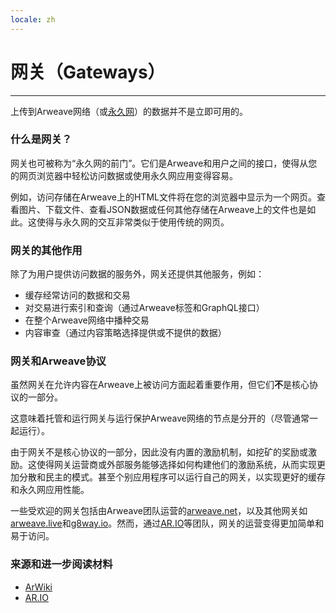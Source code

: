 ```yaml
---
locale: zh
---
```

# 网关（Gateways）

---

上传到Arweave网络（或[永久网](https://cookbook.arweave.dev/concepts/permaweb.html)）的数据并不是立即可用的。

### 什么是网关？

网关也可被称为“永久网的前门”。它们是Arweave和用户之间的接口，使得从您的网页浏览器中轻松访问数据或使用永久网应用变得容易。

例如，访问存储在Arweave上的HTML文件将在您的浏览器中显示为一个网页。查看图片、下载文件、查看JSON数据或任何其他存储在Arweave上的文件也是如此。这使得与永久网的交互非常类似于使用传统的网页。

### 网关的其他作用

除了为用户提供访问数据的服务外，网关还提供其他服务，例如：

- 缓存经常访问的数据和交易
- 对交易进行索引和查询（通过Arweave标签和GraphQL接口）
- 在整个Arweave网络中播种交易
- 内容审查（通过内容策略选择提供或不提供的数据）

### 网关和Arweave协议

虽然网关在允许内容在Arweave上被访问方面起着重要作用，但它们**不**是核心协议的一部分。

这意味着托管和运行网关与运行保护Arweave网络的节点是分开的（尽管通常一起运行）。

由于网关不是核心协议的一部分，因此没有内置的激励机制，如挖矿的奖励或激励。这使得网关运营商或外部服务能够选择如何构建他们的激励系统，从而实现更加分散和民主的模式。甚至个别应用程序可以运行自己的网关，以实现更好的缓存和永久网应用性能。

一些受欢迎的网关包括由Arweave团队运营的[arweave.net](https://arweave.net/)，以及其他网关如[arweave.live](https://arweave.live/)和[g8way.io](https://g8way.io)。然而，通过[AR.IO](https://ar.io/)等团队，网关的运营变得更加简单和易于访问。

### 来源和进一步阅读材料

- [ArWiki](https://arwiki.wiki/#/en/gateways)
- [AR.IO](https://ar.io/)
